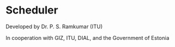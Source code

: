 # Scheduler

Developed by Dr. P. S. Ramkumar (ITU)

In cooperation with GIZ, ITU, DIAL, and the Government of Estonia
